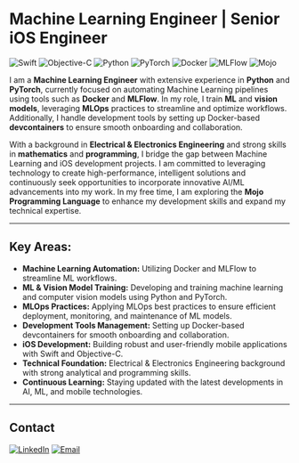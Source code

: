 # Machine Learning Engineer | Senior iOS Engineer

![Swift](https://img.shields.io/badge/Swift-FA7343?style=flat&logo=swift&logoColor=white)
![Objective-C](https://img.shields.io/badge/Objective-C-438EFF?style=flat&logo=objective-c&logoColor=white)
![Python](https://img.shields.io/badge/Python-3776AB?style=flat&logo=python&logoColor=white)
![PyTorch](https://img.shields.io/badge/PyTorch-EE4C2C?style=flat&logo=pytorch&logoColor=white)
![Docker](https://img.shields.io/badge/Docker-2496ED?style=flat&logo=docker&logoColor=white)
![MLFlow](https://img.shields.io/badge/MLFlow-563695?style=flat&logo=mlflow&logoColor=white)
![Mojo](https://img.shields.io/badge/Mojo-%F0%9F%94%A5-000000?style=flat)

I am a **Machine Learning Engineer** with extensive experience in **Python** and **PyTorch**, currently focused on automating Machine Learning pipelines using tools such as **Docker** and **MLFlow**. In my role, I train **ML** and **vision models**, leveraging **MLOps** practices to streamline and optimize workflows. Additionally, I handle development tools by setting up Docker-based **devcontainers** to ensure smooth onboarding and collaboration.

With a background in **Electrical & Electronics Engineering** and strong skills in **mathematics** and **programming**, I bridge the gap between Machine Learning and iOS development projects. I am committed to leveraging technology to create high-performance, intelligent solutions and continuously seek opportunities to incorporate innovative AI/ML advancements into my work. In my free time, I am exploring the **Mojo Programming Language** to enhance my development skills and expand my technical expertise.

---

## **Key Areas:**

- **Machine Learning Automation:** Utilizing Docker and MLFlow to streamline ML workflows.
- **ML & Vision Model Training:** Developing and training machine learning and computer vision models using Python and PyTorch.
- **MLOps Practices:** Applying MLOps best practices to ensure efficient deployment, monitoring, and maintenance of ML models.
- **Development Tools Management:** Setting up Docker-based devcontainers for smooth onboarding and collaboration.
- **iOS Development:** Building robust and user-friendly mobile applications with Swift and Objective-C.
- **Technical Foundation:** Electrical & Electronics Engineering background with strong analytical and programming skills.
- **Continuous Learning:** Staying updated with the latest developments in AI, ML, and mobile technologies.

---
    
## **Contact**

[![LinkedIn](https://img.shields.io/badge/LinkedIn-0A66C2?style=flat&logo=linkedin&logoColor=white)](https://www.linkedin.com/in/mussacharles/) 
[![Email](https://img.shields.io/badge/Email-D14836?style=flat&logo=gmail&logoColor=white)](mailto:mussacharles50@gmail.com)

